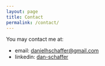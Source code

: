 ```yaml
---
layout: page
title: Contact
permalink: /contact/
---
```


You may contact me at:
- email: danielhschaffer@gmail.com
- linkedin: [dan-schaffer](https://www.linkedin.com/in/dan-schaffer-785244)
